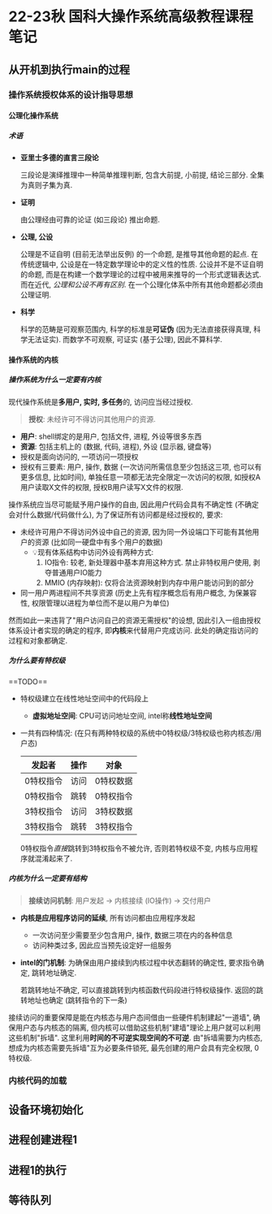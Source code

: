 # 22-23秋 国科大操作系统高级教程课程笔记

## 从开机到执行main的过程

### 操作系统授权体系的设计指导思想

#### 公理化操作系统

##### 术语

- **亚里士多德的直言三段论**

  三段论是演绎推理中一种简单推理判断, 包含大前提, 小前提, 结论三部分. 全集为真则子集为真.

- **证明**

  由公理经由可靠的论证 (如三段论) 推出命题.

- **公理, 公设**

  公理是不证自明 (目前无法举出反例) 的一个命题, 是推导其他命题的起点. 在传统逻辑中, 公设是在一特定数学理论中的定义性的性质. 公设并不是不证自明的命题, 而是在构建一个数学理论的过程中被用来推导的一个形式逻辑表达式. 而在近代, *公理和公设不再有区别*. 在一个公理化体系中所有其他命题都必须由公理证明.

- **科学**

  科学的范畴是可观察范围内, 科学的标准是**可证伪** (因为无法直接获得真理, 科学无法证实). 而数学不可观察, 可证实 (基于公理),  因此不算科学.

#### 操作系统的内核

##### 操作系统为什么一定要有内核

现代操作系统是**多用户, 实时, 多任务**的, 访问应当经过授权.

> **授权**: 未经许可不得访问其他用户的资源.

- **用户**: shell绑定的是用户, 包括文件, 进程, 外设等很多东西
- **资源**: 包括主机上的 (数据, 代码, 进程), 外设 (显示器, 键盘等)
- 授权是面向访问的, 一项访问一项授权
- 授权有三要素: 用户, 操作,  数据 (一次访问所需信息至少包括这三项, 也可以有更多信息, 比如时间), 单独任意一项都无法完全限定一次访问的权限, 如授权A用户读取X文件的权限, 授权B用户读写X文件的权限.

操作系统应当尽可能赋予用户操作的自由, 因此用户代码会具有不确定性 (不确定会对什么数据/代码做什么), 为了保证所有访问都是经过授权的, 要求:

- 未经许可用户不得访问外设中自己的资源, 因为同一外设端口下可能有其他用户的资源 (比如同一硬盘中有多个用户的数据)
  - 💡现有体系结构中访问外设有两种方式:
    1. IO指令: 较老, 新处理器中基本弃用这种方式. 禁止非特权用户使用, 剥夺普通用户IO能力
    2. MMIO (内存映射): 仅将合法资源映射到内存中用户能访问到的部分
- 同一用户两进程间不共享资源 (历史上先有程序概念后有用户概念, 为保兼容性, 权限管理以进程为单位而不是以用户为单位)

然而如此一来违背了"用户访问自己的资源无需授权"的设想, 因此引入一组由授权体系设计者实现的确定的程序, 即**内核**来代替用户完成访问. 此处的确定指访问的过程和对象都确定.

##### 为什么要有特权级

==TODO==

- 特权级建立在线性地址空间中的代码段上

  - **虚拟地址空间**: CPU可访问地址空间, intel称**线性地址空间**

- 一共有四种情况: (在只有两种特权级的系统中0特权级/3特权级也称内核态/用户态)

  | 发起者    | 操作 | 对象      |
  | --------- | ---- | --------- |
  | 0特权指令 | 访问 | 0特权数据 |
  | 0特权指令 | 跳转 | 0特权指令 |
  | 3特权指令 | 访问 | 3特权数据 |
  | 3特权指令 | 跳转 | 3特权指令 |

  0特权指令*直接*跳转到3特权指令不被允许, 否则若特权级不变, 内核与应用程序就混淆起来了.

##### 内核为什么一定要有结构

> **接续访问机制**: 用户发起 -> 内核接续 (IO操作) -> 交付用户

- **内核是应用程序访问的延续**, 所有访问都由应用程序发起
  - 一次访问至少需要至少包含用户, 操作, 数据三项在内的各种信息
  - 访问种类过多, 因此应当预先设定好一组服务

- **intel的门机制**: 为确保由用户接续到内核过程中状态翻转的确定性, 要求指令确定, 跳转地址确定.

  若跳转地址不确定, 可以直接跳转到内核函数代码段进行特权级操作. 返回的跳转地址也确定 (跳转指令的下一条)

接续访问的重要保障是能在内核态与用户态间借由一些硬件机制建起"一道墙", 确保用户态与内核态的隔离, 但内核可以借助这些机制"建墙"理论上用户就可以利用这些机制"拆墙". 这里利用**时间的不可逆实现空间的不可逆**. 由"拆墙需要为内核态, 想成为内核态需要先拆墙"互为必要条件锁死, 最先创建的用户会具有完全权限, 0特权级.

### 内核代码的加载

## 设备环境初始化

## 进程创建进程1

## 进程1的执行

## 等待队列